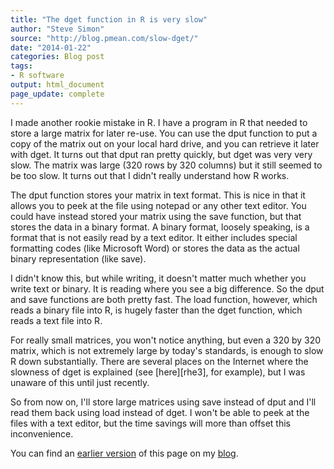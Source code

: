 ```yaml
---
title: "The dget function in R is very slow"
author: "Steve Simon"
source: "http://blog.pmean.com/slow-dget/"
date: "2014-01-22"
categories: Blog post
tags:
- R software
output: html_document
page_update: complete
---
```


I made another rookie mistake in R. I have a program in R that needed to store a large matrix for later re-use. You can use the dput function to put a copy of the matrix out on your local hard drive, and you can retrieve it later with dget. It turns out that dput ran pretty quickly, but dget was very very slow. The matrix was large (320 rows by 320 columns) but it still seemed to be too slow. It turns out that I didn't really understand how R works.

<!---More--->

The dput function stores your matrix in text format. This is nice in that it allows you to peek at the file using notepad or any other text editor. You could have instead stored your matrix using the save function, but that stores the data in a binary format. A binary format, loosely speaking, is a format that is not easily read by a text editor. It either includes special formatting codes (like Microsoft Word) or stores the data as the actual binary representation (like save).

I didn't know this, but while writing, it doesn't matter much whether you write text or binary. It is reading where you see a big difference. So the dput and save functions are both pretty fast. The load function, however, which reads a binary file into R, is hugely faster than the dget function, which reads a text file into R.

For really small matrices, you won't notice anything, but even a 320 by 320 matrix, which is not extremely large by today's standards, is enough to slow R down substantially. There are several places on the Internet where the slowness of dget is explained (see [here][rhe3], for example), but I was unaware of this until just recently.

So from now on, I'll store large matrices using save instead of dput and I'll read them back using load instead of dget. I won't be able to peek at the files with a text editor, but the time savings will more than offset this inconvenience.

You can find an [earlier version][sim1] of this page on my [blog][sim2].

[sim1]: http://blog.pmean.com/slow-dget/
[sim2]: http://blog.pmean.com

[rhe1]: https://stat.ethz.ch/pipermail/r-help/2010-November/258794.html
